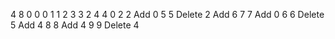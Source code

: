 4 8
0 0
0 1 1
2 3 3
2 4 4
0 2 2
Add 0 5 5
Delete 2
Add 6 7 7
Add 0 6 6
Delete 5
Add 4 8 8
Add 4 9 9
Delete 4